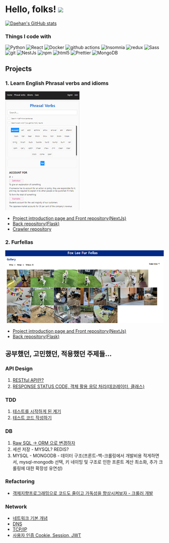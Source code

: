 # Hello, folks! <img src="https://raw.githubusercontent.com/MartinHeinz/MartinHeinz/master/wave.gif" width="30px">


[![Daehan's GitHub stats](https://github-readme-stats.vercel.app/api?username=daehan0226)](https://github.com/anuraghazra/github-readme-stats)

<h3>Things I code with</h3>
<p>
  <img alt="Python" src ="https://img.shields.io/badge/-Python-F05032?&style=flat-square&logo=Python&logoColor=white"/>
  <img alt="React" src="https://img.shields.io/badge/-React-45b8d8?style=flat-square&logo=react&logoColor=white" />
  <img alt="Docker" src="https://img.shields.io/badge/-Docker-46a2f1?style=flat-square&logo=docker&logoColor=white" />
  <img alt="github actions" src="https://img.shields.io/badge/-Github_Actions-2088FF?style=flat-square&logo=github-actions&logoColor=white" />
  <img alt="Insomnia" src="https://img.shields.io/badge/-Insomnia-5849BE?style=flat-square&logo=insomnia&logoColor=white" />
  <img alt="redux" src="https://img.shields.io/badge/-Redux-764ABC?style=flat-square&logo=redux&logoColor=white" />
  <img alt="Sass" src="https://img.shields.io/badge/-Sass-CC6699?style=flat-square&logo=sass&logoColor=white" />
  <img alt="git" src="https://img.shields.io/badge/-Git-F05032?style=flat-square&logo=git&logoColor=white" />
  <img alt="NestJs" src="https://img.shields.io/badge/-NestJs-ea2845?style=flat-square&logo=nestjs&logoColor=white" />
  <img alt="npm" src="https://img.shields.io/badge/-NPM-CB3837?style=flat-square&logo=npm&logoColor=white" />
  <img alt="html5" src="https://img.shields.io/badge/-HTML5-E34F26?style=flat-square&logo=html5&logoColor=white" />
  <img alt="Prettier" src="https://img.shields.io/badge/-Prettier-F7B93E?style=flat-square&logo=prettier&logoColor=white" />
  <img alt="MongoDB" src="https://img.shields.io/badge/-MongoDB-13aa52?style=flat-square&logo=mongodb&logoColor=white" />
  
</p>


## Projects
### 1. Learn English Phrasal verbs and idioms
![english-app](./images/english_app_s.png)
* [Project introduction page and Front repository(NextJs)](https://github.com/daehan0226/learn-english)
* [Back repository(Flask)](https://github.com/daehan0226/learn-english-server)
* [Crawler repository](https://github.com/daehan0226/learn-english-crawler)


### 2. Furfellas
![furfellas](./images/furfellas_s.png)
* [Project introduction page and Front repository(NextJs)](https://github.com/daehan0226/furfellas)
* [Back repository(Flask)](https://github.com/daehan0226/furfellas_server)


## 공부했던, 고민했던, 적용했던 주제들...

### API Design
1. [RESTful API란?](https://foxlee.tistory.com/18)
2. [RESPONSE STATUS CODE, 객체 활용 응답 처리(데코레이터, 클래스)](https://foxlee.tistory.com/85)

### TDD
1. [테스트를 시작하게 된 계기](https://foxlee.tistory.com/82)
2. [테스트 코드 작성하기](https://foxlee.tistory.com/83)

### DB
1. [Raw SQL -> ORM 으로 변경하자](https://foxlee.tistory.com/84)
2. 세션 저장 - MYSQL? REDIS?
3. MYSQL - MONGODB - 데이터 구조(프론트-백-크롤링에서 개발비용 적게하면서, mysql-mongodb 선택, 키 네이밍 및 구조로 인한 프론트 계산 최소화, 추가 크롤링에 대한 확장성 유연성) 

### Refactoring
* [객제지향프로그래밍으로 코드도 줄이고 가독성을 향상시켜보자 - 크롤러 개발](https://foxlee.tistory.com/79)

### Network
* [네트워크 기본 개념](https://foxlee.tistory.com/50)
* [DNS](https://foxlee.tistory.com/25)
* [TCP/IP](https://foxlee.tistory.com/51)
* [사용자 인증 Cookie, Session, JWT](https://foxlee.tistory.com/27)
